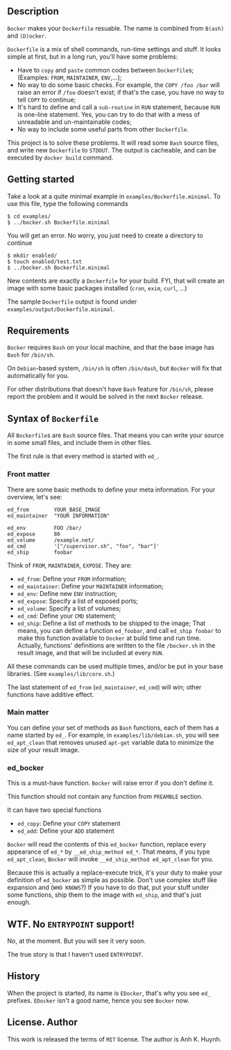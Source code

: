 ## Description

`Bocker` makes your `Dockerfile` resuable.
The name is combined from `B(ash)` and `(D)ocker`.

`Dockerfile` is a mix of shell commands, run-time settings and stuff.
It looks simple at first, but in a long run, you'll have some problems:

* Have to `copy` and `paste` common codes between `Dockerfile`s;
  (Examples: `FROM`, `MAINTAINER`, `ENV`,...);
* No way to do some basic checks. For example, the `COPY /foo /bar`
  will raise an error if `/foo` doesn't exist; if that's the case,
  you have no way to tell `COPY` to continue;
* It's hard to define and call a `sub-routine` in `RUN` statement,
  because `RUN` is one-line statement. Yes, you can try to do that
  with a mess of unreadable and un-maintainable codes;
* No way to include some useful parts from other `Dockerfile`.

This project is to solve these problems. It will read some `Bash`
source files, and write new `Dockerfile` to `STDOUT`. The output
is cacheable, and can be executed by `docker build` command.

## Getting started

Take a look at a quite minimal example in `examples/Bockerfile.minimal`.
To use this file, type the following commands

````
$ cd examples/
$ ../bocker.sh Bockerfile.minimal
````

You will get an error. No worry, you just need to create a directory
to continue

````
$ mkdir enabled/
$ touch enabled/test.txt
$ ../bocker.sh Bockerfile.minimal
````

New contents are exactly a `Dockerfile` for your build.
FYI, that will create an image with some basic packages installed
(`cron`, `exim`, `curl`, ...)

The sample `Dockerfile` output is found under
  `examples/output/Dockerfile.minimal`.

## Requirements

`Bocker` requires `Bash` on your local machine,
and that the base image has `Bash` for `/bin/sh`.

On `Debian`-based system, `/bin/sh` is often `/bin/dash`,
but `Bocker` will fix that automatically for you.

For other distributions that doesn't have `Bash` feature for `/bin/sh`,
please report the problem and it would be solved in the next `Bocker` release.

## Syntax of `Bockerfile`

All `Bockerfile`s are `Bash` source files. That means you can write
your source in some small files, and include them in other files.

The first rule is that every method is started with `ed_`.

### Front matter

There are some basic methods to define your meta information.
For your overview, let's see:

````
ed_from        YOUR_BASE_IMAGE
ed_maintainer  "YOUR INFORMATION"

ed_env         FOO /bar/
ed_expose      80
ed_volume      /example.net/
ed_cmd         '["/supervisor.sh", "foo", "bar"]'
ed_ship        foobar
````

Think of `FROM`, `MAINTAINER`, `EXPOSE`. They are:

* `ed_from`: Define your `FROM` information;
* `ed_maintainer`: Define your `MAINTAINER` information;
* `ed_env`: Define new `ENV` instruction;
* `ed_expose`: Specify a list of exposed ports;
* `ed_volume`: Specify a list of volumes;
* `ed_cmd`: Define your `CMD` statement;
* `ed_ship`: Define a list of methods to be shipped to the image;
  That means, you can define a function `ed_foobar`, and call `ed_ship foobar`
  to make this function available to `Docker` at build time and run time.
  Actually, functions' definitions are written to the file `/bocker.sh`
  in the result image, and that will be included at every `RUN`.

All these commands can be used multiple times, and/or be put in
your base libraries. (See `examples/lib/core.sh`.)

The last statement of `ed_from` (`ed_maintainer`, `ed_cmd`) will win;
other functions have additive effect.

### Main matter

You can define your set of methods as `Bash` functions, each of them
has a name started by `ed_`. For example, in `examples/lib/debian.sh`,
you will see `ed_apt_clean` that removes unused `apt-get` variable data
to minimize the size of your result image.

### ed_bocker

This is a must-have function. `Bocker` will raise error if you
don't define it.

This function should not contain any function from `PREAMBLE` section.

It can have two special functions

* `ed_copy`: Define your `COPY` statement
* `ed_add`: Define your `ADD` statement

`Bocker` will read the contents of this `ed_bocker` function,
replace every appearance of `ed_*` by `__ed_ship_method ed_*`.
That means, if you type `ed_apt_clean`, `Bocker` will invoke
`__ed_ship_method ed_apt_clean` for you.

Because this is actually a replace-execute trick,
it's your duty to make your definition of `ed_bocker` as simple
as possible. Don't use complex stuff like expansion and (`WHO KNOWS`?)
If you have to do that, put your stuff under some functions,
ship them to the image with `ed_ship`, and that's just enough.

## WTF. No `ENTRYPOINT` support!

No, at the moment. But you will see it very soon.

The true story is that I haven't used `ENTRYPOINT`.

## History

When the project is started, its name is `EDocker`, that's why you see
`ed_` prefixes. `EDocker` isn't a good name, hence you see `Bocker` now.

## License. Author

This work is released the terms of `MIT` license.
The author is Anh K. Huynh.
